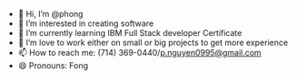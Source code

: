 - 👋 Hi, I’m @phong
- 👀 I’m interested in creating software
- 🌱 I’m currently learning IBM Full Stack developer Certificate
- 💞️ I’m love to work either on small or big projects to get more experience
- 📫 How to reach me: (714) 369-0440/p.nguyen0995@gmail.com
- 😄 Pronouns: Fong 

<!---
phong210/phong210 is a ✨ special ✨ repository because its `README.md` (this file) appears on your GitHub profile.
You can click the Preview link to take a look at your changes.
--->
